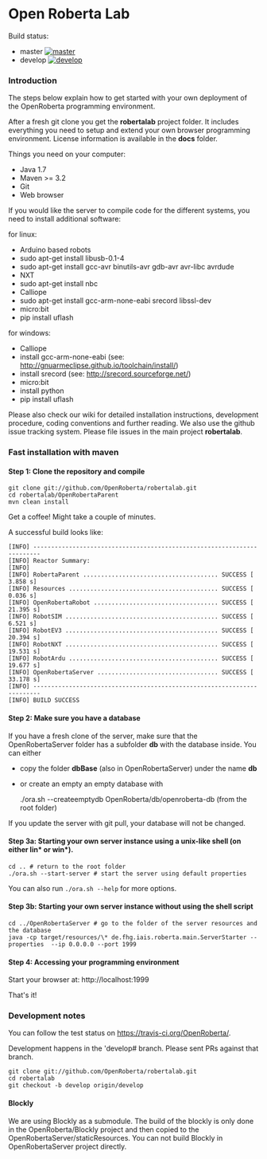 Open Roberta Lab
================

Build status:

* master [![master](https://travis-ci.org/OpenRoberta/robertalab.svg?branch=master)](https://travis-ci.org/OpenRoberta/robertalab/builds)
* develop [![develop](https://travis-ci.org/OpenRoberta/robertalab.svg?branch=develop)](https://travis-ci.org/OpenRoberta/robertalab/builds)

### Introduction

The steps below explain how to get started with your own deployment of the
OpenRoberta programming environment.

After a fresh git clone you get the **robertalab** project folder.
It includes everything you need to setup and extend your own browser programming
environment. License information is available in the **docs** folder.

Things you need on your computer:

* Java 1.7
* Maven >= 3.2
* Git
* Web browser

If you would like the server to compile code for the different systems, you need to install additional software:

for linux:
* Arduino based robots
 * sudo apt-get install libusb-0.1-4
 * sudo apt-get install gcc-avr binutils-avr gdb-avr avr-libc avrdude
* NXT
 * sudo apt-get install nbc
* Calliope
 * sudo apt-get install gcc-arm-none-eabi srecord libssl-dev
* micro:bit
 * pip install uflash
 
for windows:
* Calliope
 * install gcc-arm-none-eabi (see: http://gnuarmeclipse.github.io/toolchain/install/)
 * install srecord (see: http://srecord.sourceforge.net/)
* micro:bit
 * install python
 * pip install uflash


Please also check our wiki for detailed installation instructions, development procedure, coding conventions and further reading. We also use the github issue tracking system. Please file issues in the main project **robertalab**.


### Fast installation with maven

#### Step 1: Clone the repository and compile

    git clone git://github.com/OpenRoberta/robertalab.git
    cd robertalab/OpenRobertaParent
    mvn clean install

Get a coffee! Might take a couple of minutes.

A successful build looks like:

    [INFO] ------------------------------------------------------------------------
    [INFO] Reactor Summary:
    [INFO] 
    [INFO] RobertaParent ...................................... SUCCESS [  3.858 s]
    [INFO] Resources .......................................... SUCCESS [  0.036 s]
    [INFO] OpenRobertaRobot ................................... SUCCESS [ 21.395 s]
    [INFO] RobotSIM ........................................... SUCCESS [  6.521 s]
    [INFO] RobotEV3 ........................................... SUCCESS [ 20.394 s]
    [INFO] RobotNXT ........................................... SUCCESS [ 19.531 s]
    [INFO] RobotArdu .......................................... SUCCESS [ 19.677 s]
    [INFO] OpenRobertaServer .................................. SUCCESS [ 33.178 s]
    [INFO] ------------------------------------------------------------------------
    [INFO] BUILD SUCCESS
    
#### Step 2: Make sure you have a database
If you have a fresh clone of the server, make sure that the OpenRobertaServer folder has a subfolder **db** with the database inside. You can either 
* copy the folder **dbBase** (also in OpenRobertaServer) under the name **db**
* or create an empty an empty database with

    ./ora.sh --createemptydb OpenRoberta/db/openroberta-db (from the root folder)
    
If you update the server with git pull, your database will not be changed. 

#### Step 3a: Starting your own server instance using a unix-like shell (on either lin* or win*).

    cd .. # return to the root folder
    ./ora.sh --start-server # start the server using default properties

You can also run `./ora.sh --help` for more options.

#### Step 3b: Starting your own server instance without using the shell script

    cd ../OpenRobertaServer # go to the folder of the server resources and the database
    java -cp target/resources/\* de.fhg.iais.roberta.main.ServerStarter --properties  --ip 0.0.0.0 --port 1999

#### Step 4: Accessing your programming environment

Start your browser at: http://localhost:1999


That's it!

### Development notes

You can follow the test status on https://travis-ci.org/OpenRoberta/.

Development happens in the 'develop# branch. Please sent PRs against that
branch.

    git clone git://github.com/OpenRoberta/robertalab.git
    cd robertalab
    git checkout -b develop origin/develop

#### Blockly

We are using Blockly as a submodule. The build of the blockly is only done in
the OpenRoberta/Blockly project and then copied to the
OpenRobertaServer/staticResources. You can not build Blockly in
OpenRobertaServer project directly.

